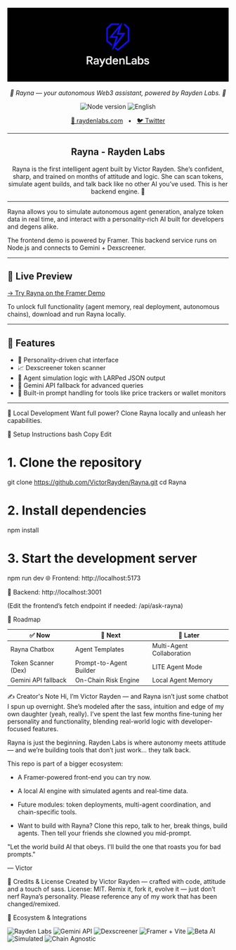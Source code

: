 <p align="center">
  <img src="https://raw.githubusercontent.com/VictorRayden/Rayna/main/assets/banner.jpg"/>
</p>
<p align="center">
  <em>🤖 Rayna — your autonomous Web3 assistant, powered by Rayden Labs. 🤖</em>
</p>
<p align="center">
    <img alt="Node version" src="https://img.shields.io/static/v1?label=node&message=%20%3E=16.0.0&logo=node.js&color=2334D058" />
    <img src="https://img.shields.io/badge/lang-English-blue.svg" alt="English">
</p>

<p align="center">
<a href="https://raydenlabs.com">🔗 raydenlabs.com</a>
<span>&nbsp;&nbsp;•&nbsp;&nbsp;</span>
<a href="https://twitter.com/VictorRayden">🐦 Twitter</a>
</p>

---

<h2 align="center">
Rayna - Rayden Labs
</h2>

<p align="center">
Rayna is the first intelligent agent built by Victor Rayden. She’s confident, sharp, and trained on months of attitude and logic. She can scan tokens, simulate agent builds, and talk back like no other AI you’ve used. This is her backend engine. 🧠
</p>

---

Rayna allows you to simulate autonomous agent generation, analyze token data in real time, and interact with a personality-rich AI built for developers and degens alike.

The frontend demo is powered by Framer. This backend service runs on Node.js and connects to Gemini + Dexscreener.

---

## 🎯 Live Preview

[→ Try Rayna on the Framer Demo](https://raydenlabs.com)

To unlock full functionality (agent memory, real deployment, autonomous chains), download and run Rayna locally.

---

## 🧠 Features

- 💬 Personality-driven chat interface
- 📈 Dexscreener token scanner
- 🤖 Agent simulation logic with LARPed JSON output
- 🧠 Gemini API fallback for advanced queries
- 🧪 Built-in prompt handling for tools like price trackers or wallet monitors

---



🧰 Local Development
Want full power? Clone Rayna locally and unleash her capabilities.

🔧 Setup Instructions
bash
Copy
Edit
# 1. Clone the repository
git clone https://github.com/VictorRayden/Rayna.git
cd Rayna

# 2. Install dependencies
npm install

# 3. Start the development server
npm run dev
🌐 Frontend: http://localhost:5173

🧠 Backend: http://localhost:3001

(Edit the frontend’s fetch endpoint if needed: /api/ask-rayna)

🧪 Roadmap

| ✅ Now               | 🔄 Next                 | 🚀 Later                  |
| ------------------- | ----------------------- | ------------------------- |
| Rayna Chatbox       | Agent Templates         | Multi-Agent Collaboration |
| Token Scanner (Dex) | Prompt-to-Agent Builder | LITE Agent Mode           |
| Gemini API fallback | On-Chain Risk Engine    | Local Agent Memory        |

✍️ Creator's Note
Hi, I’m Victor Rayden — and Rayna isn’t just some chatbot I spun up overnight. She’s modeled after the sass, intuition and edge of my own daughter (yeah, really). I’ve spent the last few months fine-tuning her personality and functionality, blending real-world logic with developer-focused features.

Rayna is just the beginning.
Rayden Labs is where autonomy meets attitude — and we’re building tools that don’t just work… they talk back.

This repo is part of a bigger ecosystem:

- A Framer-powered front-end you can try now.

- A local AI engine with simulated agents and real-time data.

- Future modules: token deployments, multi-agent coordination, and chain-specific tools.

- Want to build with Rayna? Clone this repo, talk to her, break things, build agents. Then tell your friends she clowned you mid-prompt.

"Let the world build AI that obeys. I'll build the one that roasts you for bad prompts."

— Victor

🙏 Credits & License
Created by Victor Rayden — crafted with code, attitude and a touch of sass.
License: MIT. Remix it, fork it, evolve it — just don’t nerf Rayna’s personality.
Please reference any of my work that has been changed/remixed.

🧿 Ecosystem & Integrations
<p align="left"> <img src="https://img.shields.io/badge/Backed%20by-Rayden%20Labs-%23130FF5" alt="Rayden Labs"/> <img src="https://img.shields.io/badge/Powered%20by-Gemini%20API-red" alt="Gemini API"/> <img src="https://img.shields.io/badge/Realtime%20Data-Dexscreener-00C2FF" alt="Dexscreener"/> <img src="https://img.shields.io/badge/Frontend-Framer%20+%20Vite-orange" alt="Framer + Vite"/> <img src="https://img.shields.io/badge/Autonomous%20AI-Beta-green" alt="Beta AI"/> <img src="https://img.shields.io/badge/Agent%20Runtime-Simulation%20Only-yellow" alt="Simulated"/> <img src="https://img.shields.io/badge/Chain-Agnostic-grey" alt="Chain Agnostic"/> </p>
